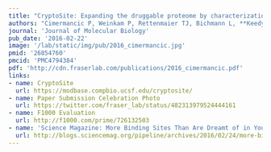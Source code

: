 ```yaml
---
title: "CryptoSite: Expanding the druggable proteome by characterization and prediction of cryptic binding sites."
authors: "Cimermancic P, Weinkam P, Rettenmaier TJ, Bichmann L, **Keedy DA, Woldeyes RA**, Schneidmann D, Demerdash ONA, Mitchell JC, Wells JA, **Fraser JS**, Sali A."
journal: 'Journal of Molecular Biology'
pub_date: '2016-02-22'
image: '/lab/static/img/pub/2016_cimermancic.jpg'
pmid: '26854760'
pmcid: 'PMC4794384'
pdf: 'http://cdn.fraserlab.com/publications/2016_cimermancic.pdf'
links:
- name: CryptoSite
  url: https://modbase.compbio.ucsf.edu/cryptosite/
- name: Paper Submission Celebration Photo
  url: https://twitter.com/fraser_lab/status/482313979524444161
- name: F1000 Evaluation
  url: http://f1000.com/prime/726132503
- name: 'Science Magazine: More Binding Sites Than Are Dreamt of in Your Philosophy'
  url: http://blogs.sciencemag.org/pipeline/archives/2016/02/24/more-binding-sites-than-are-dreamt-of-in-your-philosophy
---
```

